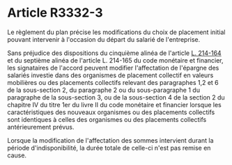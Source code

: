 # Article R3332-3

Le règlement du plan précise les modifications du choix de placement initial pouvant intervenir à l'occasion du départ du salarié de l'entreprise. 

Sans préjudice des dispositions du cinquième alinéa de l'article [L. 214-164][1] et du septième alinéa de l'article L. 214-165 du code monétaire et financier, les signataires de l'accord peuvent modifier l'affectation de l'épargne des salariés investie dans des organismes de placement collectif en valeurs mobilières ou des placements collectifs relevant des paragraphes 1,2 et 6 de la sous-section 2, du paragraphe 2 ou du sous-paragraphe 1 du paragraphe de la sous-section 3, ou de la sous-section 4 de la section 2 du chapitre IV du titre 1er du livre II du code monétaire et financier lorsque les caractéristiques des nouveaux organismes ou des placements collectifs sont identiques à celles des organismes ou des placements collectifs antérieurement prévus. 

Lorsque la modification de l'affectation des sommes intervient durant la période d'indisponibilité, la durée totale de celle-ci n'est pas remise en cause.

 [1]: /affichCodeArticle.do?cidTexte=LEGITEXT000006072026&idArticle=LEGIARTI000027780393&dateTexte=&categorieLien=cid